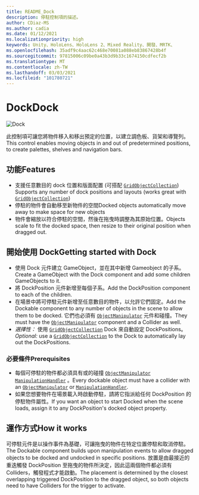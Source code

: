 ```yaml
---
title: README_Dock
description: 停駐控制項的描述。
author: CDiaz-MS
ms.author: cadia
ms.date: 01/12/2021
ms.localizationpriority: high
keywords: Unity、HoloLens、HoloLens 2、Mixed Reality、開發、MRTK、
ms.openlocfilehash: 35adf9c4aac62c468e70081a088eb83867428b4f
ms.sourcegitcommit: 97815006c09be0a43b3d9b33c1674150cdfecf2b
ms.translationtype: MT
ms.contentlocale: zh-TW
ms.lasthandoff: 03/03/2021
ms.locfileid: "101780721"
---
```

# <a name="dock"></a><span data-ttu-id="343dd-104">Dock</span><span class="sxs-lookup"><span data-stu-id="343dd-104">Dock</span></span>

![Dock](../../Images/Dock/MRTK_UX_Dock_Main.png)

<span data-ttu-id="343dd-106">此控制項可讓您將物件移入和移出預定的位置，以建立調色板、貨架和導覽列。</span><span class="sxs-lookup"><span data-stu-id="343dd-106">This control enables moving objects in and out of predetermined positions, to create palettes, shelves and navigation bars.</span></span>

## <a name="features"></a><span data-ttu-id="343dd-107">功能</span><span class="sxs-lookup"><span data-stu-id="343dd-107">Features</span></span>

- <span data-ttu-id="343dd-108">支援任意數目的 dock 位置和版面配置 (可搭配 [`GridObjectCollection`](xref:Microsoft.MixedReality.Toolkit.Utilities.GridObjectCollection)) </span><span class="sxs-lookup"><span data-stu-id="343dd-108">Supports any number of dock positions and layouts (works great with [`GridObjectCollection`](xref:Microsoft.MixedReality.Toolkit.Utilities.GridObjectCollection))</span></span>
- <span data-ttu-id="343dd-109">停駐的物件會自動移至新物件的空間</span><span class="sxs-lookup"><span data-stu-id="343dd-109">Docked objects automatically move away to make space for new objects</span></span>
- <span data-ttu-id="343dd-110">物件會縮放以符合停駐的空間，然後在拖曳時調整為其原始位置。</span><span class="sxs-lookup"><span data-stu-id="343dd-110">Objects scale to fit the docked space, then resize to their original position when dragged out.</span></span>

## <a name="getting-started-with-dock"></a><span data-ttu-id="343dd-111">開始使用 Dock</span><span class="sxs-lookup"><span data-stu-id="343dd-111">Getting started with Dock</span></span>

- <span data-ttu-id="343dd-112">使用 Dock 元件建立 GameObject，並在其中新增 Gameobject 的子系。</span><span class="sxs-lookup"><span data-stu-id="343dd-112">Create a GameObject with the Dock component and add some children GameObjects to it.</span></span>
- <span data-ttu-id="343dd-113">將 DockPosition 元件新增至每個子系。</span><span class="sxs-lookup"><span data-stu-id="343dd-113">Add the DockPosition component to each of the children.</span></span>
- <span data-ttu-id="343dd-114">在場景中將可停駐元件新增至任意數目的物件，以允許它們固定。</span><span class="sxs-lookup"><span data-stu-id="343dd-114">Add the Dockable component to any number of objects in the scene to allow them to be docked.</span></span> <span data-ttu-id="343dd-115">它們也必須有 [`ObjectManipulator`](xref:Microsoft.MixedReality.Toolkit.UI.ObjectManipulator) 元件和碰撞。</span><span class="sxs-lookup"><span data-stu-id="343dd-115">They must have the [`ObjectManipulator`](xref:Microsoft.MixedReality.Toolkit.UI.ObjectManipulator) component and a Collider as well.</span></span>
- <span data-ttu-id="343dd-116">*選擇性：* 使用 [`GridObjectCollection`](xref:Microsoft.MixedReality.Toolkit.Utilities.GridObjectCollection) Dock 來自動設定 DockPositions。</span><span class="sxs-lookup"><span data-stu-id="343dd-116">*Optional:* use a [`GridObjectCollection`](xref:Microsoft.MixedReality.Toolkit.Utilities.GridObjectCollection) to the Dock to automatically lay out the DockPositions.</span></span>

### <a name="prerequisites"></a><span data-ttu-id="343dd-117">必要條件</span><span class="sxs-lookup"><span data-stu-id="343dd-117">Prerequisites</span></span>

- <span data-ttu-id="343dd-118">每個可停駐的物件都必須具有或的碰撞 [`ObjectManipulator`](xref:Microsoft.MixedReality.Toolkit.UI.ObjectManipulator) [`ManipulationHandler`](xref:Microsoft.MixedReality.Toolkit.UI.ManipulationHandler) 。</span><span class="sxs-lookup"><span data-stu-id="343dd-118">Every dockable object must have a collider with an [`ObjectManipulator`](xref:Microsoft.MixedReality.Toolkit.UI.ObjectManipulator) or [`ManipulationHandler`](xref:Microsoft.MixedReality.Toolkit.UI.ManipulationHandler).</span></span>
- <span data-ttu-id="343dd-119">如果您想要物件在場景載入時啟動停駐，請將它指派給任何 DockPosition 的停駐物件屬性。</span><span class="sxs-lookup"><span data-stu-id="343dd-119">If you want an object to start Docked when the scene loads, assign it to any DockPosition's docked object property.</span></span>

## <a name="how-it-works"></a><span data-ttu-id="343dd-120">運作方式</span><span class="sxs-lookup"><span data-stu-id="343dd-120">How it works</span></span>

<span data-ttu-id="343dd-121">可停駐元件是以操作事件為基礎，可讓拖曳的物件在特定位置停駐和取消停駐。</span><span class="sxs-lookup"><span data-stu-id="343dd-121">The Dockable component builds upon manipulation events to allow dragged objects to be docked and undocked in specific positions.</span></span> <span data-ttu-id="343dd-122">放置是由最接近的重迭觸發 DockPosition 至拖曳的物件所決定，因此這兩個物件都必須有 Colliders，觸發程式才能啟動。</span><span class="sxs-lookup"><span data-stu-id="343dd-122">The placement is determined by the closest overlapping triggered DockPosition to the dragged object, so both objects need to have Colliders for the trigger to activate.</span></span>
